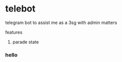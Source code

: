 
# telebot
telegram bot to assist me as a 3sg with admin matters

features
1. parade state

### hello
